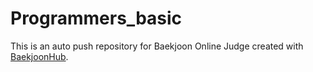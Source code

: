 # Programmers_basic
This is an auto push repository for Baekjoon Online Judge created with [BaekjoonHub](https://github.com/BaekjoonHub/BaekjoonHub).
